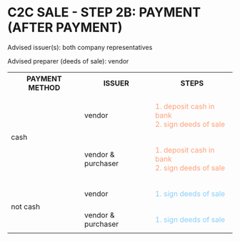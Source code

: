 # C2C SALE - STEP 2B: PAYMENT (AFTER PAYMENT)

Advised issuer(s): both company representatives

Advised preparer (deeds of sale): vendor

<table>
  <tr>
    <th>PAYMENT METHOD</th>
    <th>ISSUER</th>
    <th>STEPS</th>
  </tr>

  <tr>
    <!-- PAYMENT METHOD: cash -->
    <!-- ISSUER: vendor -->
    <td rowspan="2">cash</td>
    <td>vendor</td>
    <td style="color: lightsalmon;">
      <ol style="padding: 0; list-style-position: inside;">
        <li>deposit cash in bank</li>
        <li>sign deeds of sale</li>
      </ol>
    </td>
  </tr>
  <tr>
    <!-- PAYMENT METHOD: cash -->
    <!-- ISSUER: vendor & purchaser -->
    <td>vendor & purchaser</td>
    <td style="color: lightsalmon;">
      <ol style="padding: 0; list-style-position: inside;">
        <li>deposit cash in bank</li>
        <li>sign deeds of sale</li>
      </ol>
    </td>
  </tr>
  
  <tr>
    <!-- PAYMENT METHOD: not cash -->
    <!-- ISSUER: vendor -->
    <td rowspan="2">not cash</td>
    <td>vendor</td>
    <td style="color: lightskyblue;">
      <ol style="padding: 0; list-style-position: inside;">
        <li>sign deeds of sale</li>
      </ol>
    </td>
  </tr>
  <tr>
    <!-- PAYMENT METHOD: not cash -->
    <!-- ISSUER: vendor & purchaser -->
    <td>vendor & purchaser</td>
    <td style="color: lightskyblue;">
      <ol style="padding: 0; list-style-position: inside;">
        <li>sign deeds of sale</li>
      </ol>
    </td>
  </tr>
</table>
